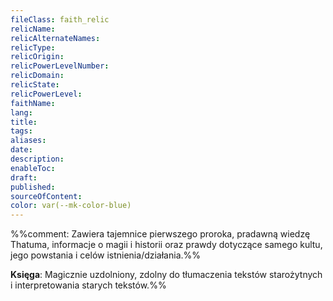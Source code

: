 ```yaml
---
fileClass: faith_relic
relicName: 
relicAlternateNames: 
relicType: 
relicOrigin: 
relicPowerLevelNumber: 
relicDomain: 
relicState: 
relicPowerLevel: 
faithName: 
lang: 
title: 
tags: 
aliases: 
date: 
description: 
enableToc: 
draft: 
published: 
sourceOfContent: 
color: var(--mk-color-blue)
---
```

%%comment: Zawiera tajemnice pierwszego proroka, pradawną wiedzę Thatuma, informacje o magii i historii oraz prawdy dotyczące samego kultu, jego powstania i celów istnienia/działania.%%

**Księga**: Magicznie uzdolniony, zdolny do tłumaczenia tekstów starożytnych i interpretowania starych tekstów.%%